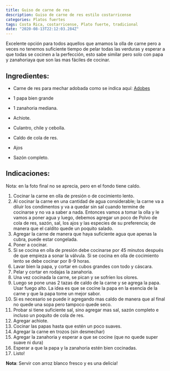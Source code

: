 ```yaml
---
title: Guiso de carne de res
description: Guiso de carne de res estilo costarricense
categories: Platos fuertes
tags: Costa Rica, costarricense, Plato fuerte, tradicional
date: "2020-08-13T22:12:03.284Z"
---
```

Excelente opción para todos aquellos que amamos la olla de carne pero a veces no tenemos suficiente tiempo de pelar todas las verduras y esperar a que todas se cocinen a la perfección, esto sabe similar pero solo con papa y zanahoriaya que son las mas fáciles de cocinar.

## Ingredientes:

- Carne de res para mechar adobada como se indica aquí: [Adobes ](/Adobes/Adobes/)

- 1 papa bien grande
- 1 zanahoria mediana.
- Achiote.
- Culantro, chile y cebolla.
- Caldo de cola de res.
- Ajos
- Sazón completo.

## Indicaciones:

Nota: en la foto final no se aprecia, pero en el fondo tiene caldo.

1. Cocinar la carne en olla de presión o de cocimiento lento. 
2. Al cocinar la carne en una cantidad de agua considerable; la carne va a diluir los condimentos y va a quedar sin sal cuando termine de cocinarse y no va a saber a nada. Entonces vamos a tomar la olla y le vamos a poner agua y luego, debemos agregar un poco de Polvo de cola de res, sazón, sal, los ajos y las especies de su preferencia; de manera que el caldito quede un poquito salado.
3. Agregar la carne de manera que haya suficiente agua que apenas la cubra, puede estar congelada.
4. Poner a cocinar.
5. Si se cocina en olla de presión debe cocinarse por 45 minutos después de que empieza a sonar la válvula. Si se cocina en olla de cocimiento lento se debe cocinar por 8-9 horas.
6. Lavar bien la papa, y cortar en cubos grandes con todo y cáscara.
7. Pelar y cortar en rodajas la zanahoria.
8. Una vez cocinada la carne, se pican y se sofríen los olores.
9. Luego se pone unas 2 tazas de caldo de la carne y se agrega la papa. Usar fuego alto. La idea es que se cocine la papa en la esencia de la carne y que la papa tome un mejor sabor. 
10. Si es necesario se puede ir agregando mas caldo de manera que al final no quede una sopa pero tampoco quede seco.
11. Probar si tiene suficiente sal, sino agregar mas sal, sazón completo e incluso un poquito de cola de res.
12. Agregar achiote.
13. Cocinar las papas hasta que estén un poco suaves.
14. Agregar la carne en trozos (sin desmechar)
15. Agregar la zanahoria y esperar a que se cocine (que no quede super suave ni dura)
16. Esperar a que la papa y la zanahoria estén bien cocinadas.
17. Listo!

**Nota**: Servir con arroz blanco fresco y es una delicia!
